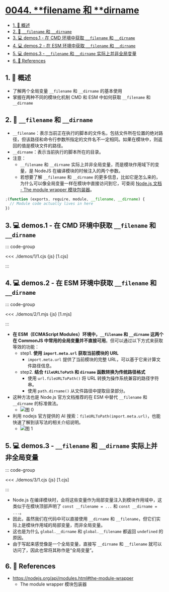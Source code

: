 # [0044. **filename 和 **dirname](https://github.com/Tdahuyou/TNotes.nodejs/tree/main/notes/0044.%20__filename%20%E5%92%8C%20__dirname)

<!-- region:toc -->

- [1. 📝 概述](#1--概述)
- [2. 📒 `__filename` 和 `__dirname`](#2--__filename-和-__dirname)
- [3. 💻 demos.1 - 在 CMD 环境中获取 `__filename` 和 `__dirname`](#3--demos1---在-cmd-环境中获取-__filename-和-__dirname)
- [4. 💻 demos.2 - 在 ESM 环境中获取 `__filename` 和 `__dirname`](#4--demos2---在-esm-环境中获取-__filename-和-__dirname)
- [5. 💻 demos.3 - `__filename` 和 `__dirname` 实际上并非全局变量](#5--demos3---__filename-和-__dirname-实际上并非全局变量)
- [6. 🔗 References](#6--references)

<!-- endregion:toc -->

## 1. 📝 概述

- 了解两个全局变量 `__filename` 和 `__dirname` 的基本使用
- 掌握在两种不同的模块化机制 CMD 和 ESM 中如何获取 `__filename` 和 `__dirname`

## 2. 📒 `__filename` 和 `__dirname`

- `__filename`：表示当前正在执行的脚本的文件名，包括文件所在位置的绝对路径，但该路径和命令行参数所指定的文件名不一定相同。如果在模块中，则返回的值是模块文件的路径。
- `__dirname`：表示当前执行的脚本所在的目录。
- 注意：
  - `__filename` 和 `__dirname` 实际上并非全局变量，而是模块作用域下的变量，是 NodeJS 在编译模块的时候注入的两个参数。
  - 若想要了解 `__filename` 和 `__dirname` 的更多信息，比如它是怎么来的，为什么可以像全局变量一样在模块中直接访问到它，可查阅 [Node.js 文档 - The module wrapper 模块包装器](https://nodejs.org/api/modules.html#the-module-wrapper)。

```js
;(function (exports, require, module, __filename, __dirname) {
  // Module code actually lives in here
})
```

## 3. 💻 demos.1 - 在 CMD 环境中获取 `__filename` 和 `__dirname`

::: code-group

<<< ./demos/1/1.cjs {js} [1.cjs]

:::

## 4. 💻 demos.2 - 在 ESM 环境中获取 `__filename` 和 `__dirname`

::: code-group

<<< ./demos/2/1.mjs {js} [1.mjs]

:::

- **在 ESM（ECMAScript Modules）环境中，`__filename` 和 `__dirname` 这两个在 CommonJS 中常用的全局变量并不直接可用**。但可以通过以下方式来获取等效的功能：
  - step1. **使用 `import.meta.url` 获取当前模块的 URL**
    - `import.meta.url` 提供了当前模块的完整 URL，可以基于它来计算文件路径信息。
  - step2. **结合 `fileURLToPath` 和 `dirname` 函数转换为传统路径格式**
    - 使用 `url.fileURLToPath()` 将 URL 转换为操作系统兼容的路径字符串。
    - 使用 `path.dirname()` 从文件路径中提取目录部分。
- 这种方法也是 Node.js 官方文档推荐的在 ESM 中替代 `__filename` 和 `__dirname` 的标准做法。
  - ![图 0](https://cdn.jsdelivr.net/gh/tnotesjs/imgs@main/2025-08-11-17-05-41.png)
- 利用 nodejs 官方提供的 AI 搜索：`fileURLToPath(import.meta.url)`，也能快速了解到该写法的相关介绍说明。
  - ![图 1](https://cdn.jsdelivr.net/gh/tnotesjs/imgs@main/2025-08-11-17-06-39.png)

## 5. 💻 demos.3 - `__filename` 和 `__dirname` 实际上并非全局变量

::: code-group

<<< ./demos/3/1.cjs {js} [1.cjs]

:::

- Node.js 在编译模块时，会将这些变量作为局部变量注入到模块作用域中，这类似于在模块顶部声明了 `const __filename = ...` 和 `const __dirname = ...`。
- 因此，虽然我们在代码中可以直接使用 `__dirname` 和 `__filename`，但它们实际上是模块作用域的局部变量，而非全局变量。
- 这也是为什么 `global.__dirname` 和 `global.__filename` 都返回 `undefined` 的原因。
- 由于写起来感觉像是一个全局变量，直接写 `__dirname` 和 `__filename` 就可以访问了，因此也常将其称作是“全局变量”。

## 6. 🔗 References

- https://nodejs.org/api/modules.html#the-module-wrapper
  - The module wrapper 模块包装器
